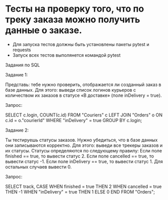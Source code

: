 ﻿# Тесты на проверку того, что по треку заказа можно получить данные о заказе.
- Для запуска тестов должны быть установлены пакеты pytest и requests
- Запуск всех тестов выполянется командой pytest

Задания по SQL

Задание 1:

Представь: тебе нужно проверить, отображается ли созданный заказ в базе данных.
Для этого: выведи список логинов курьеров с количеством их заказов в статусе «В доставке» (поле inDelivery = true). 

Запрос:

SELECT с.login, COUNT(с.id)
FROM "Couriers" c
LEFT JOIN "Orders" o ON c.id = o."courierId"
WHERE "inDelivery" = true
GROUP BY c.login;

Задание 2:

Ты тестируешь статусы заказов. Нужно убедиться, что в базе данных они записываются корректно.
Для этого: выведи все трекеры заказов и их статусы. 
Статусы определяются по следующему правилу:
Если поле finished == true, то вывести статус 2.
Если поле canсelled == true, то вывести статус -1.
Если поле inDelivery == true, то вывести статус 1.
Для остальных случаев вывести 0.

Запрос:

SELECT track,
CASE
WHEN finished = true THEN 2
WHEN cancelled = true THEN -1
WHEN "inDelivery" = true THEN 1
ELSE 0 
END 
FROM "Orders";